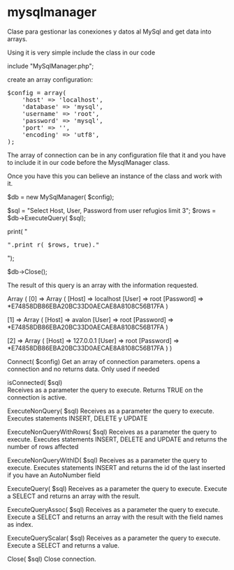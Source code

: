 mysqlmanager
============

Clase para gestionar las conexiones y datos al MySql and get data into arrays.

Using it is very simple
include the class in our code


include "MySqlManager.php";


create an array configuration:
<pre>
$config = array(
	'host' => 'localhost',
	'database' => 'mysql',
	'username' => 'root',
	'password' => 'mysql',
	'port' => '',
	'encoding' => 'utf8',
);
</pre>

The array of connection can be in any configuration file that it and you have to include it in our code before the MysqlManager class.

Once you have this you can believe an instance of the class and work with it.


$db = new MySqlManager( $config);

$sql = "Select Host, User, Password from user refugios limit 3";
$rows = $db->ExecuteQuery( $sql);

print( "<pre>".print_r( $rows, true)."</pre>");	

$db->Close();


The result of this query is an array with the information requested.

Array
(
  [0] => Array
      (
          [Host] => localhost
          [User] => root
          [Password] => *E74858DB86EBA20BC33D0AECAE8A8108C56B17FA
      )

  [1] => Array
      (
          [Host] => avalon
          [User] => root
          [Password] => *E74858DB86EBA20BC33D0AECAE8A8108C56B17FA
      )

  [2] => Array
      (
          [Host] => 127.0.0.1
          [User] => root
          [Password] => *E74858DB86EBA20BC33D0AECAE8A8108C56B17FA
      )
)


Connect( $config)
Get an array of connection parameters.
opens a connection and no returns data.
Only used if needed
   
isConnected( $sql)  
Receives as a parameter the query to execute.
Returns TRUE on the connection is active.
   
ExecuteNonQuery( $sql) 
Receives as a parameter the query to execute.
Executes statements INSERT, DELETE y UPDATE
  
ExecuteNonQueryWithRows( $sql) 
Receives as a parameter the query to execute.
Executes statements INSERT, DELETE and UPDATE and returns the number of rows affected
  
ExecuteNonQueryWithID( $sql) 
Receives as a parameter the query to execute.
Executes statements INSERT and returns the id of the last inserted if you have an AutoNumber field
  
ExecuteQuery( $sql) 
Receives as a parameter the query to execute.
Execute a SELECT and returns an array with the result.
   
ExecuteQueryAssoc( $sql) 
Receives as a parameter the query to execute.
Execute a SELECT and returns an array with the result with the field names as index.
   
ExecuteQueryScalar( $sql) 
Receives as a parameter the query to execute.
Execute a SELECT and returns a value.

Close( $sql) 
Close connection.

